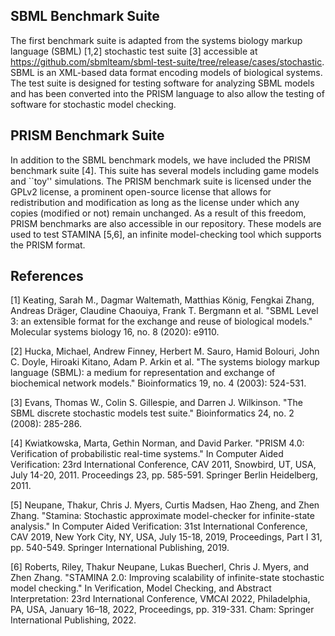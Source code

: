 ## SBML Benchmark Suite
The first benchmark suite is adapted from the systems biology markup language (SBML) [1,2] stochastic test suite [3] accessible at https://github.com/sbmlteam/sbml-test-suite/tree/release/cases/stochastic. SBML is an XML-based data format encoding models of biological systems. The test suite is designed for testing software for analyzing SBML models and has been converted into the PRISM language to also allow the testing of software for stochastic model checking.


## PRISM Benchmark Suite
In addition to the SBML benchmark models, we have included the PRISM benchmark suite [4]. This suite has several models including game models and ``toy'' simulations. The PRISM benchmark suite is licensed under the GPLv2 license, a prominent open-source license that allows for redistribution and modification as long as the license under which any copies (modified or not) remain unchanged. As a result of this freedom, PRISM benchmarks are also accessible in our repository. These models are used to test STAMINA [5,6], an infinite model-checking tool which supports the PRISM format.

## References
[1] Keating, Sarah M., Dagmar Waltemath, Matthias König, Fengkai Zhang, Andreas Dräger, Claudine Chaouiya, Frank T. Bergmann et al. "SBML Level 3: an extensible format for the exchange and reuse of biological models." Molecular systems biology 16, no. 8 (2020): e9110.

[2] Hucka, Michael, Andrew Finney, Herbert M. Sauro, Hamid Bolouri, John C. Doyle, Hiroaki Kitano, Adam P. Arkin et al. "The systems biology markup language (SBML): a medium for representation and exchange of biochemical network models." Bioinformatics 19, no. 4 (2003): 524-531.

[3] Evans, Thomas W., Colin S. Gillespie, and Darren J. Wilkinson. "The SBML discrete stochastic models test suite." Bioinformatics 24, no. 2 (2008): 285-286.

[4] Kwiatkowska, Marta, Gethin Norman, and David Parker. "PRISM 4.0: Verification of probabilistic real-time systems." In Computer Aided Verification: 23rd International Conference, CAV 2011, Snowbird, UT, USA, July 14-20, 2011. Proceedings 23, pp. 585-591. Springer Berlin Heidelberg, 2011.

[5] Neupane, Thakur, Chris J. Myers, Curtis Madsen, Hao Zheng, and Zhen Zhang. "Stamina: Stochastic approximate model-checker for infinite-state analysis." In Computer Aided Verification: 31st International Conference, CAV 2019, New York City, NY, USA, July 15-18, 2019, Proceedings, Part I 31, pp. 540-549. Springer International Publishing, 2019.

[6] Roberts, Riley, Thakur Neupane, Lukas Buecherl, Chris J. Myers, and Zhen Zhang. "STAMINA 2.0: Improving scalability of infinite-state stochastic model checking." In Verification, Model Checking, and Abstract Interpretation: 23rd International Conference, VMCAI 2022, Philadelphia, PA, USA, January 16–18, 2022, Proceedings, pp. 319-331. Cham: Springer International Publishing, 2022.
